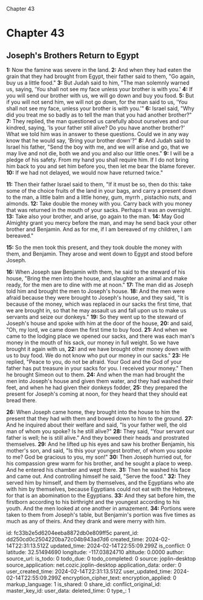 Chapter 43

# Chapter 43

## Joseph's Brothers Return to Egypt

**1:** Now the famine was severe in the land.
**2:** And when they had eaten the grain that they had brought from Egypt, their father said to them, "Go again, buy us a little food."
**3:** But Judah said to him, "The man solemnly warned us, saying, 'You shall not see my face unless your brother is with you.'
**4:** If you will send our brother with us, we will go down and buy you food.
**5:** But if you will not send him, we will not go down, for the man said to us, 'You shall not see my face, unless your brother is with you.'"
**6:** Israel said, "Why did you treat me so badly as to tell the man that you had another brother?"
**7:** They replied, the man questioned us carefully about ourselves and our kindred, saying, 'Is your father still alive? Do you have another brother?' What we told him was in answer to these questions. Could we in any way know that he would say, 'Bring your brother down'?"
**8:** And Judah said to Israel his father, "Send the boy with me, and we will arise and go, that we may live and not die, both we and you and also our little ones."
**9:** I will be a pledge of his safety. From my hand you shall require him. If I do not bring him back to you and set him before you, then let me bear the blame forever.
**10:** If we had not delayed, we would now have returned twice."

**11:** Then their father Israel said to them, "If it must be so, then do this: take some of the choice fruits of the land in your bags, and carry a present down to the man, a little balm and a little honey, gum, myrrh , pistachio nuts, and almonds.
**12:** Take double the money with you. Carry back with you money that was returned in the mouth of your sacks. Perhaps it was an oversight.
**13:** Take also your brother, and arise, go again to the man.
**14:** May God Almighty grant you mercy before the man, and may he send back your other brother and Benjamin. And as for me, if I am bereaved of my children, I am bereaved."

**15:** So the men took this present, and they took double the money with them, and Benjamin. They arose and went down to Egypt and stood before Joseph.

**16:** When Joseph saw Benjamin with them, he said to the steward of his house, "Bring the men into the house, and slaughter an animal and make ready, for the men are to dine with me at noon."
**17:** The man did as Joseph told him and brought the men to Joseph's house.
**18:** And the men were afraid because they were brought to Joseph's house, and they said, "It is because of the money, which was replaced in our sacks the first time, that we are brought in, so that he may assault us and fall upon us to make us servants and seize our donkeys."
**19:** So they went up to the steward of Joseph's house and spoke with him at the door of the house,
**20:** and said, "Oh, my lord, we came down the first time to buy food. 
**21:** And when we came to the lodging place we opened our sacks, and there was each man's money in the mouth of his sack, our money in full weight. So we have brought it again with us,
**22:** and we have brought other money down with us to buy food. We do not know who put our money in our sacks."
**23:** He replied, "Peace to you, do not be afraid. Your God and the God of your father has put treasure in your sacks for you. I received your money." Then he brought Simeon out to them.
**24:** And when the man had brought the men into Joseph's house and given them water, and they had washed their feet, and when he had given their donkeys fodder,
**25:** they prepared the present for Joseph's coming at noon, for they heard that they should eat bread there.

**26:** When Joseph came home, they brought into the house to him the present that they had with them and bowed down to him to the ground.
**27:** And he inquired about their welfare and said, "Is your father well, the old man of whom you spoke? Is he still alive?"
**28:** They said, "Your servant our father is well; he is still alive." And they bowed their heads and prostrated themselves.
**29:** And he lifted up his eyes and saw his brother Benjamin, his mother's son, and said, "Is this your youngest brother, of whom you spoke to me? God be gracious to you, my son!"
**30:** Then Joseph hurried out, for his compassion grew warm for his brother, and he sought a place to weep. And he entered his chamber and wept there.
**31:** Then he washed his face and came out. And controlling himself he said, "Serve the food."
**32:** They served him by himself, and them by themselves, and the Egyptians who ate with him by themselves, because Egyptians could not eat with the Hebrews, for that is an abomination to the Egyptians.
**33:** And they sat before him, the firstborn according to his birthright and the youngest according to his youth. And the men looked at one another in amazement.
**34:** Portions were taken to them from Joseph's table, but Benjamin's portion was five times as much as any of theirs. And they drank and were merry with him.


id: fc33b2e5d6204eeba8872db0e809ff5c
parent_id: dd250cd0c2504220ba72c04b943ad7d6
created_time: 2024-02-14T22:31:13.512Z
updated_time: 2024-02-14T22:55:09.299Z
is_conflict: 0
latitude: 32.51494690
longitude: -117.03824710
altitude: 0.0000
author: 
source_url: 
is_todo: 0
todo_due: 0
todo_completed: 0
source: joplin-desktop
source_application: net.cozic.joplin-desktop
application_data: 
order: 0
user_created_time: 2024-02-14T22:31:13.512Z
user_updated_time: 2024-02-14T22:55:09.299Z
encryption_cipher_text: 
encryption_applied: 0
markup_language: 1
is_shared: 0
share_id: 
conflict_original_id: 
master_key_id: 
user_data: 
deleted_time: 0
type_: 1